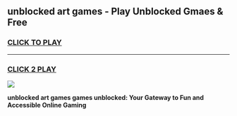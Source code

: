 
## unblocked art games - Play Unblocked Gmaes & Free
<h3>
<a href="https://news.freeplayer.one?title=unblocked_art_games&ref=23F">CLICK TO PLAY</a></h3>
<hr>

<h3>
<a href="https://news.freeplayer.one?title=unblocked_art_games&ref=23F">CLICK 2 PLAY</a>
  
</h3>

<a href="https://news.freeplayer.one?title=unblocked_art_games&ref=23F/"><img src="https://clearcache.store/games.png"></a>


**unblocked art games games unblocked: Your Gateway to Fun and Accessible Online Gaming**
